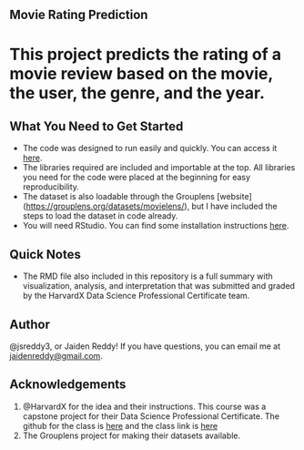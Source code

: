 ## Movie Rating Prediction

# This project predicts the rating of a movie review based on the movie, the user, the genre, and the year.

## What You Need to Get Started
- The code was designed to run easily and quickly. You can access it [here](https://github.com/jsreddy3/Movie-Rating-Prediction/blob/master/movie2.R).
- The libraries required are included and importable at the top. All libraries you need for the code were placed at the beginning for easy reproducibility.
- The dataset is also loadable through the Grouplens [website] (https://grouplens.org/datasets/movielens/), but I have included the steps to load the dataset in code already.
- You will need RStudio. You can find some installation instructions [here](https://rstudio.com/products/rstudio/).

## Quick Notes
- The RMD file also included in this repository is a full summary with visualization, analysis, and interpretation that was submitted and graded by the HarvardX Data Science Professional Certificate team.

## Author
@jsreddy3, or Jaiden Reddy! If you have questions, you can email me at jaidenreddy@gmail.com.

## Acknowledgements
1. @HarvardX for the idea and their instructions. This course was a capstone project for their Data Science Professional Certificate. The github for the class is [here](https://github.com/nrwade0/edX) and the class link is [here](https://www.edx.org/professional-certificate/harvardx-data-science)
2. The Grouplens project for making their datasets available.
